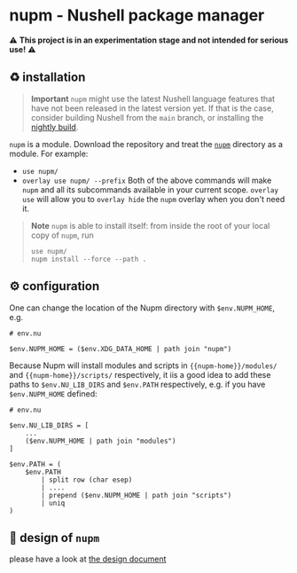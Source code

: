 # nupm - Nushell package manager

:warning: **This project is in an experimentation stage and not intended for serious use!** :warning:

## :recycle: installation
> **Important**
> `nupm` might use the latest Nushell language features that have not been released in the latest version yet.
> If that is the case, consider building Nushell from the `main` branch, or installing the [nightly build](https://github.com/nushell/nightly).

`nupm` is a module. Download the repository and treat the [`nupm`](https://github.com/nushell/nupm/tree/main/nupm`) directory as a module. For example:
* `use nupm/`
* `overlay use nupm/ --prefix`
Both of the above commands will make `nupm` and all its subcommands available in your current scope. `overlay use` will allow you to `overlay hide` the `nupm` overlay when you don't need it.

> **Note**
> `nupm` is able to install itself: from inside the root of your local copy of `nupm`, run
> ```nushell
> use nupm/
> nupm install --force --path .
> ```

## :gear: configuration
One can change the location of the Nupm directory with `$env.NUPM_HOME`, e.g.
```nushell
# env.nu

$env.NUPM_HOME = ($env.XDG_DATA_HOME | path join "nupm")
```

Because Nupm will install modules and scripts in `{{nupm-home}}/modules/` and `{{nupm-home}}/scripts/` respectively, it iis a good idea to add these paths to `$env.NU_LIB_DIRS` and `$env.PATH` respectively, e.g. if you have `$env.NUPM_HOME` defined:
```nushell
# env.nu

$env.NU_LIB_DIRS = [
    ...
    ($env.NUPM_HOME | path join "modules")
]

$env.PATH = (
    $env.PATH
        | split row (char esep)
        | ....
        | prepend ($env.NUPM_HOME | path join "scripts")
        | uniq
)
```

## :memo: design of `nupm`
please have a look at [the design document](docs/design/README.md)
